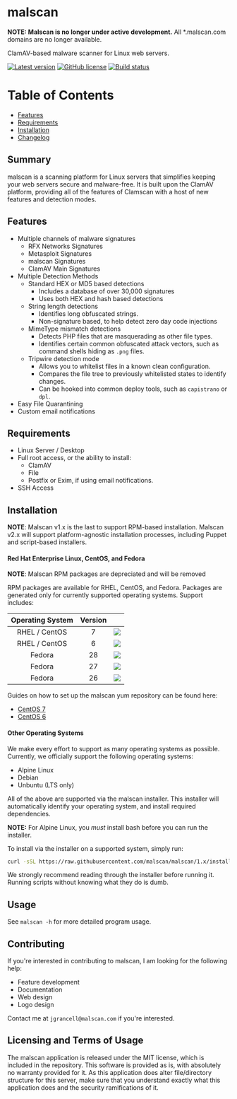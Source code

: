 malscan
============

**NOTE: Malscan is no longer under active development.** All *.malscan.com domains are no longer available.

ClamAV-based malware scanner for Linux web servers.

[![Latest version](https://img.shields.io/github/release/malscan/malscan.svg)](https://github.com/malscan/malscan/releases)
[![GitHub license](https://img.shields.io/github/license/malscan/malscan.svg)](https://github.com/malscan/malscan/blob/1.x/LICENSE)
[![Build status](https://gitlab.com/malscan/malscan/badges/1.x/pipeline.svg)](https://gitlab.com/malscan/malscan/pipelines)

# Table of Contents
* [Features](#features)
* [Requirements](#requirements)
* [Installation](#installation)
* [Changelog](#changelog)

## Summary

malscan is a scanning platform for Linux servers that simplifies keeping your
web servers secure and malware-free. It is built upon the ClamAV platform,
providing all of the features of Clamscan with a host of new features and
detection modes.

## Features
* Multiple channels of malware signatures
    * RFX Networks Signatures
    * Metasploit Signatures
    * malscan Signatures
    * ClamAV Main Signatures
* Multiple Detection Methods
    * Standard HEX or MD5 based detections
        * Includes a database of over 30,000 signatures
        * Uses both HEX and hash based detections
    * String length detections
        * Identifies long obfuscated strings.
        * Non-signature based, to help detect zero day code injections
    * MimeType mismatch detections
        * Detects PHP files that are masquerading as other file types.
        * Identifies certain common obfuscated attack vectors, such as command
        shells hiding as `.png` files.
    * Tripwire detection mode
        * Allows you to whitelist files in a known clean configuration.
        * Compares the file tree to previously whitelisted states to identify changes.
        * Can be hooked into common deploy tools, such as `capistrano` or `dpl`.
* Easy File Quarantining
* Custom email notifications

## Requirements
* Linux Server / Desktop
* Full root access, or the ability to install:
  * ClamAV
  * File
  * Postfix or Exim, if using email notifications.
* SSH Access

## Installation

__NOTE__: Malscan v1.x is the last to support RPM-based installation. Malscan v2.x will
support platform-agnostic installation processes, including Puppet and script-based installers.

#### Red Hat Enterprise Linux, CentOS, and Fedora

**NOTE**: Malscan RPM packages are depreciated and will be removed

RPM packages are available for RHEL, CentOS, and Fedora. Packages are generated
only for currently supported operating systems. Support includes:

| Operating System | Version |           |
| :--------------: | :-----: | :-------: |
|   RHEL / CentOS  |    7    | ![](https://img.shields.io/badge/supported-yes-blue.svg) |
|   RHEL / CentOS  |    6    | ![](https://img.shields.io/badge/supported-yes-blue.svg) |
|      Fedora      |    28   | ![](https://img.shields.io/badge/supported-yes-blue.svg) |
|      Fedora      |    27   | ![](https://img.shields.io/badge/supported-yes-blue.svg) |
|      Fedora      |    26   | ![](https://img.shields.io/badge/supported-no-red.svg) |

Guides on how to set up the malscan yum repository can be found here:

* [CentOS 7](https://malscan.readthedocs.io/en/latest/guides/installation/centos7/)
* [CentOS 6](https://malscan.readthedocs.io/en/latest/guides/installation/centos6/)

#### Other Operating Systems

We make every effort to support as many operating systems as possible. Currently, we
officially support the following operating systems:

* Alpine Linux
* Debian
* Unbuntu (LTS only)

All of the above are supported via the malscan installer. This installer will automatically
identify your operating system, and install required dependencies.

**NOTE:** For Alpine Linux, you *must* install bash before you can run the installer.

To install via the installer on a supported system, simply run:

``` bash
curl -sSL https://raw.githubusercontent.com/malscan/malscan/1.x/installer | bash
```

We strongly recommend reading through the installer before running it. Running scripts
without knowing what they do is dumb.

## Usage

See `malscan -h` for more detailed program usage.

## Contributing

If you're interested in contributing to malscan, I am looking for the following help:

* Feature development
* Documentation
* Web design
* Logo design

Contact me at `jgrancell@malscan.com` if you're interested.

## Licensing and Terms of Usage

The malscan application is released under the MIT license, which is included in the repository. This software is provided as is, with absolutely no warranty provided for it. As this application does alter file/directory structure for this server, make sure that you understand exactly what this application does and the security ramifications of it.
